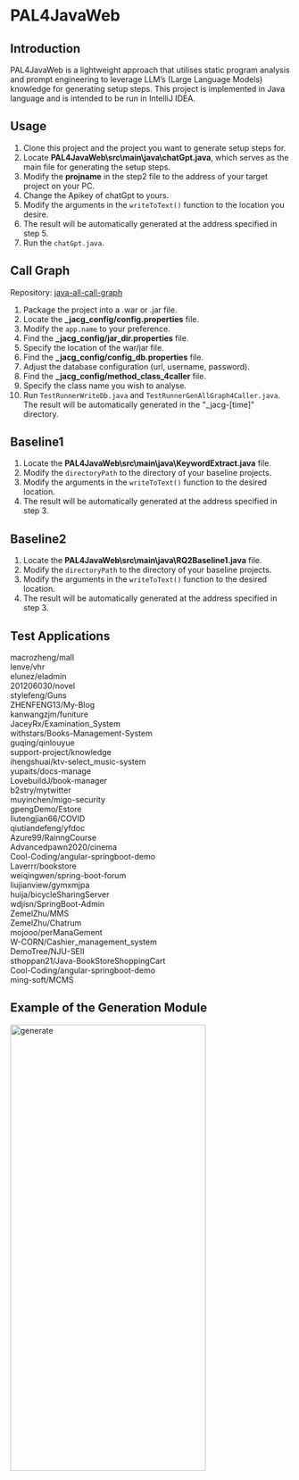 # PAL4JavaWeb

## Introduction
PAL4JavaWeb is a lightweight approach that utilises static program analysis and prompt engineering to leverage LLM’s (Large Language Models) knowledge for generating setup steps. This project is implemented in Java language and is intended to be run in IntelliJ IDEA.

## Usage
1. Clone this project and the project you want to generate setup steps for.
2. Locate **PAL4JavaWeb\src\main\java\chatGpt.java**, which serves as the main file for generating the setup steps.
3. Modify the **projname** in the step2 file to the address of your target project on your PC.
4. Change the Apikey of chatGpt to yours.
5. Modify the arguments in the `writeToText()` function to the location you desire.
6. The result will be automatically generated at the address specified in step 5.
7. Run the `chatGpt.java`.

## Call Graph
Repository: [java-all-call-graph](https://github.com/Adrninistrator/java-all-call-graph.git)

1. Package the project into a .war or .jar file.
2. Locate the **_jacg_config/config.properties** file.
3. Modify the `app.name` to your preference.
4. Find the **_jacg_config/jar_dir.properties** file.
5. Specify the location of the war/jar file.
6. Find the **_jacg_config/config_db.properties** file.
7. Adjust the database configuration (url, username, password).
8. Find the **_jacg_config/method_class_4caller** file.
9. Specify the class name you wish to analyse.
10. Run `TestRunnerWriteDb.java` and `TestRunnerGenAllGraph4Caller.java`. The result will be automatically generated in the "_jacg-[time]" directory.

## Baseline1
1. Locate the **PAL4JavaWeb\src\main\java\KeywordExtract.java** file.
2. Modify the `directoryPath` to the directory of your baseline projects.
3. Modify the arguments in the `writeToText()` function to the desired location.
4. The result will be automatically generated at the address specified in step 3.

## Baseline2
1. Locate the **PAL4JavaWeb\src\main\java\RQ2Baseline1.java** file.
2. Modify the `directoryPath` to the directory of your baseline projects.
3. Modify the arguments in the `writeToText()` function to the desired location.
4. The result will be automatically generated at the address specified in step 3.

## Test Applications
macrozheng/mall  
lenve/vhr  
elunez/eladmin  
201206030/novel  
stylefeng/Guns  
ZHENFENG13/My-Blog  
kanwangzjm/funiture  
JaceyRx/Examination_System  
withstars/Books-Management-System  
guqing/qinlouyue  
support-project/knowledge  
ihengshuai/ktv-select_music-system  
yupaits/docs-manage  
LovebuildJ/book-manager  
b2stry/mytwitter  
muyinchen/migo-security  
gpengDemo/Estore  
liutengjian66/COVID  
qiutiandefeng/yfdoc  
Azure99/RainngCourse  
Advancedpawn2020/cinema  
Cool-Coding/angular-springboot-demo  
Laverrr/bookstore  
weiqingwen/spring-boot-forum  
liujianview/gymxmjpa  
huija/bicycleSharingServer  
wdjisn/SpringBoot-Admin  
ZemelZhu/MMS  
ZemelZhu/Chatrum  
mojooo/perManaGement  
W-CORN/Cashier_management_system  
DemoTree/NJU-SEII  
sthoppan21/Java-BookStoreShoppingCart  
Cool-Coding/angular-springboot-demo  
ming-soft/MCMS  

## Example of the Generation Module
<img src="https://github.com/PAL4JavaWeb/PAL4JavaWeb/assets/76843234/62fe7902-db25-4e8e-b56f-c79bd699ef25" alt="generate" width="350" height="800"/>




